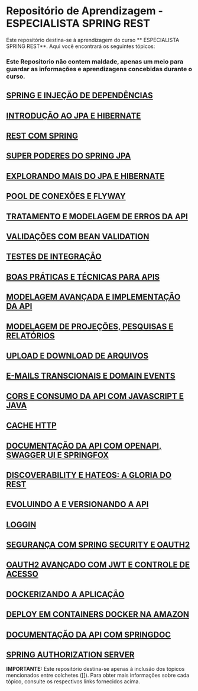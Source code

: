 # Repositório de Aprendizagem - ESPECIALISTA SPRING REST

Este repositório destina-se à aprendizagem do curso ** ESPECIALISTA SPRING REST**. Aqui você encontrará os seguintes tópicos:

### Este Repositorio não contem maldade, apenas um meio para guardar as informações e aprendizagens concebidas durante o curso.

## [SPRING E INJEÇÃO DE DEPENDÊNCIAS](https://www.notion.so/SPRING-E-INJE-O-DE-DEPEND-NCIAS-e149b87074624846a00eceff0e6dfeda?pvs=4)

## [INTRODUÇÃO AO JPA E HIBERNATE](https://www.notion.so/INTRODU-O-AO-JPA-E-HIBERNATE-cb473159279a44f2a75983acc051cba2?pvs=21)

## [REST COM SPRING](https://www.notion.so/REST-COM-SPRING-7dba98880c8648588410d6a1d991b27a?pvs=21)

## [SUPER PODERES DO SPRING JPA](https://www.notion.so/SUPER-PODERES-DO-SPRING-JPA-8bf837b809934b2c8c7670dcad7c64e9?pvs=21)

## [EXPLORANDO MAIS DO JPA E HIBERNATE](https://www.notion.so/EXPLORANDO-MAIS-DO-JPA-E-HIBERNATE-f3c30605026b4ff8aa2f977394ee7ef2?pvs=21)

## [POOL DE CONEXÕES E FLYWAY](https://www.notion.so/POOL-DE-CONEX-ES-E-FLYWAY-6c9027482ad248018742619e02ec42d4?pvs=21)

## [TRATAMENTO E MODELAGEM DE ERROS DA API](https://www.notion.so/TRATAMENTO-E-MODELAGEM-DE-ERROS-DA-API-3f5e350b2c484cf19a0641f56f3af05b?pvs=21)

## [VALIDAÇÕES COM BEAN VALIDATION](https://www.notion.so/VALIDA-ES-COM-BEAN-VALIDATION-56a4e27e733d4a9097bc3925d69ac23d?pvs=21)

## [TESTES DE INTEGRAÇÃO](https://www.notion.so/TESTES-DE-INTEGRA-O-f781af8ef05d42d09022581447ccef08?pvs=21)

## [BOAS PRÁTICAS E TÉCNICAS PARA APIS](https://www.notion.so/BOAS-PR-TICAS-E-T-CNICAS-PARA-APIS-7a76816af7c64379a3d2fea48289c07a?pvs=21)

## [MODELAGEM AVANÇADA E IMPLEMENTAÇÃO DA API](https://www.notion.so/MODELAGEM-AVAN-ADA-E-IMPLEMENTA-O-DA-API-3f3fa35ffeef4f3b98fd2841bf828af9?pvs=21)

## [MODELAGEM DE PROJEÇÕES, PESQUISAS E RELATÓRIOS](https://www.notion.so/MODELAGEM-DE-PROJE-ES-PESQUISAS-E-RELAT-RIOS-4ae9649b1e664d04af6a596c300c7a2c?pvs=21)

## [UPLOAD E DOWNLOAD DE ARQUIVOS](https://www.notion.so/UPLOAD-E-DOWNLOAD-DE-ARQUIVOS-91c9f3343a4041aebb6eb23e80dd9a51?pvs=21)

## [E-MAILS TRANSCIONAIS E DOMAIN EVENTS](https://www.notion.so/E-MAILS-TRANSCIONAIS-E-DOMAIN-EVENTS-50ca6e9b8d8041d388cb939870d216f8?pvs=21)

## [CORS E CONSUMO DA API COM JAVASCRIPT E JAVA](https://www.notion.so/CORS-E-CONSUMO-DA-API-COM-JAVASCRIPT-E-JAVA-57407e47f49e415f96fa3c50ff6b9615?pvs=21)

## [CACHE HTTP](https://www.notion.so/CACHE-HTTP-0bcd4824ad3d496dbd38a69c0de8c406?pvs=21)

## [DOCUMENTAÇÃO DA API COM OPENAPI, SWAGGER UI E SPRINGFOX](https://www.notion.so/DOCUMENTA-O-DA-API-COM-OPENAPI-SWAGGER-UI-E-SPRINGFOX-9601ab6be4a84864b8bcbf849b77b23e?pvs=21)

## [DISCOVERABILITY E HATEOS: A GLORIA DO REST](https://www.notion.so/DISCOVERABILITY-E-HATEOS-A-GLORIA-DO-REST-92c2cf866b344af194ed16e3b3c5723e?pvs=21)

## [EVOLUINDO A E VERSIONANDO A API](https://www.notion.so/EVOLUINDO-A-E-VERSIONANDO-A-API-d616e2fb5ae54da18b9682f9b44cfad9?pvs=21)

## [LOGGIN](https://www.notion.so/LOGGIN-9a6e34659dac474e970c832d00c238a5?pvs=21)

## [SEGURANÇA COM SPRING SECURITY E OAUTH2](https://www.notion.so/SEGURAN-A-COM-SPRING-SECURITY-E-OAUTH2-dce89f5569ec4570bec103584a31f1c2?pvs=21)

## [OAUTH2 AVANÇADO COM JWT E CONTROLE DE ACESSO](https://www.notion.so/OAUTH2-AVAN-ADO-COM-JWT-E-CONTROLE-DE-ACESSO-0bc845b10b774a07b10dbec911b2409d?pvs=21)

## [DOCKERIZANDO A APLICAÇÃO](https://www.notion.so/DOCKERIZANDO-A-APLICA-O-68fb4de14a00410aa3284081c4bdc4f3?pvs=21)

## [DEPLOY EM CONTAINERS DOCKER NA AMAZON](https://www.notion.so/DEPLOY-EM-CONTAINERS-DOCKER-NA-AMAZON-59222336d6324913836a39d0df583329?pvs=21)

## [DOCUMENTAÇÃO DA API COM SPRINGDOC](https://www.notion.so/DOCUMENTA-O-DA-API-COM-SPRINGDOC-21bb0a1ace9c48338c3588da303d83c7?pvs=21)

## [SPRING AUTHORIZATION SERVER](https://www.notion.so/SPRING-AUTHORIZATION-SERVER-beb8ecea55c7454a8e1081443f9b8975?pvs=21)

**IMPORTANTE:** Este repositório destina-se apenas à inclusão dos tópicos mencionados entre colchetes ([]). Para obter mais informações sobre cada tópico, consulte os respectivos links fornecidos acima.
